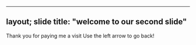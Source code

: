 ------
layout; slide
title: "welcome to our second slide"
------
Thank you for paying me a visit
Use the left arrow to go back!
